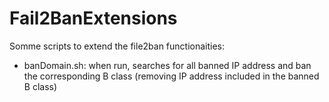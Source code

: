 # Fail2BanExtensions

Somme scripts to extend the file2ban functionaities:

- banDomain.sh: when run, searches for all banned IP address and ban the corresponding B class (removing IP address included in the banned B class)
